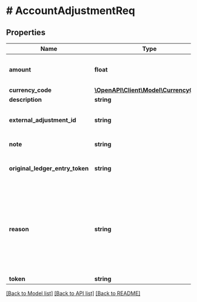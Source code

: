 # # AccountAdjustmentReq

## Properties

Name | Type | Description | Notes
------------ | ------------- | ------------- | -------------
**amount** | **float** | Amount of the adjustment.  Value must be negative if &#x60;original_ledger_entry_token&#x60; is not passed. |
**currency_code** | [**\OpenAPI\Client\Model\CurrencyCode**](CurrencyCode.md) |  |
**description** | **string** | Description of the adjustment. |
**external_adjustment_id** | **string** | Unique identifier you provide of an associated external adjustment that exists outside Marqeta&#39;s credit platform. | [optional]
**note** | **string** | Additional information on the adjustment. | [optional]
**original_ledger_entry_token** | **string** | Unique identifier of the original journal entry needing the adjustment.  Required when adjusting an existing journal entry. | [optional]
**reason** | **string** | Reason for the adjustment.  * &#x60;DISPUTE&#x60; - The adjustment occurred because a dispute was initiated. * &#x60;DISPUTE_RESOLUTION&#x60; - The adjustment occurred because of the result of a dispute resolution. * &#x60;RETURNED_OR_CANCELED_PAYMENT&#x60; - The adjustment occurred because a payment was returned or canceled. * &#x60;OTHER&#x60; - Any other reason the adjustment occurred. For example, a waived fee or account write-off. | [optional]
**token** | **string** | Unique identifier of the adjustment. | [optional]

[[Back to Model list]](../../README.md#models) [[Back to API list]](../../README.md#endpoints) [[Back to README]](../../README.md)
